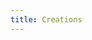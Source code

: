 ```yaml
---
title: Creations
---
```

<!--

This page represents the landing page for "creations" section. It is also shown under the homepage header for "creations". It should be therefore relatively short and sweet.

\-->